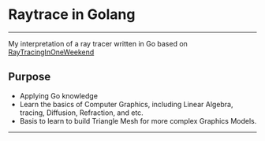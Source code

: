 # Raytrace in Golang

---

My interpretation of a ray tracer written in Go based on [RayTracingInOneWeekend](https://raytracing.github.io/books/RayTracingInOneWeekend.html)

## Purpose

- Applying Go knowledge
- Learn the basics of Computer Graphics, including Linear Algebra, tracing, Diffusion, Refraction, and etc.
- Basis to learn to build Triangle Mesh for more complex Graphics Models.

---

